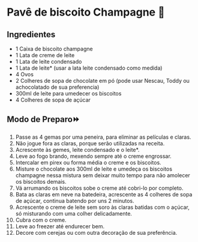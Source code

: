 # Pavê de biscoito Champagne :cookie:

## Ingredientes

- 1 Caixa de biscoito champagne
- 1 Lata de creme de leite
- 1 Lata de leite condensado
- 1 Lata de leite* (usar a lata leite condensado como medida)
- 4 Ovos
- 2 Colheres de sopa de chocolate em pó (pode usar Nescau, Toddy ou achocolatado de sua preferencia)
- 300ml de leite para umedecer os biscoitos
- 4 Colheres de sopa de açúcar

## Modo de Preparo:fast_forward:

1. Passe as 4 gemas por uma peneira, para eliminar as películas e claras.
2. Não jogue fora as claras, porque serão utilizadas na receita.
3. Acrescente às gemes, leite condensado e o leite*.
4. Leve ao fogo brando, mexendo sempre até o creme engrossar.
5. Intercalar em pirex ou forma média o creme e os biscoitos.
6. Misture o chocolate aos 300ml de leite e umedeça os biscoitos champagne nessa mistura sem deixar muito tempo para não amolecer os biscoitos demais.
7. Vá arrumando os biscoitos sobe o creme até cobri-lo por completo.
8. Bata as claras em neve na batedeira, acrescente as 4 colheres de sopa de açúcar, continua batendo por uns 2 minutos.
9. Acrescente o creme de leite sem soro às claras batidas com o açúcar, só misturando com uma colher delicadamente.
10. Cubra com o creme.
11. Leve ao freezer até endurecer bem.
12. Decore com cerejas ou com outra decoração de sua preferência.